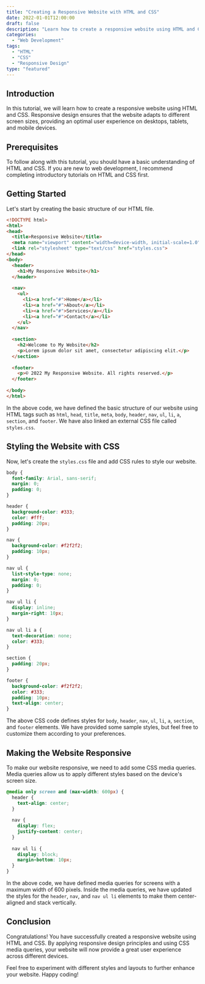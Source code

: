 ```yaml
---
title: "Creating a Responsive Website with HTML and CSS"
date: 2022-01-01T12:00:00
draft: false
description: "Learn how to create a responsive website using HTML and CSS"
categories:
  - "Web Development"
tags:
  - "HTML"
  - "CSS"
  - "Responsive Design"
type: "featured"
---
```


## Introduction

In this tutorial, we will learn how to create a responsive website using HTML and CSS. Responsive design ensures that the website adapts to different screen sizes, providing an optimal user experience on desktops, tablets, and mobile devices.

## Prerequisites

To follow along with this tutorial, you should have a basic understanding of HTML and CSS. If you are new to web development, I recommend completing introductory tutorials on HTML and CSS first.

## Getting Started

Let's start by creating the basic structure of our HTML file.

```html
<!DOCTYPE html>
<html>
<head>
  <title>Responsive Website</title>
  <meta name="viewport" content="width=device-width, initial-scale=1.0">
  <link rel="stylesheet" type="text/css" href="styles.css">
</head>
<body>
  <header>
    <h1>My Responsive Website</h1>
  </header>
  
  <nav>
    <ul>
      <li><a href="#">Home</a></li>
      <li><a href="#">About</a></li>
      <li><a href="#">Services</a></li>
      <li><a href="#">Contact</a></li>
    </ul>
  </nav>
  
  <section>
    <h2>Welcome to My Website</h2>
    <p>Lorem ipsum dolor sit amet, consectetur adipiscing elit.</p>
  </section>
  
  <footer>
    <p>© 2022 My Responsive Website. All rights reserved.</p>
  </footer>
  
</body>
</html>
```

In the above code, we have defined the basic structure of our website using HTML tags such as `html`, `head`, `title`, `meta`, `body`, `header`, `nav`, `ul`, `li`, `a`, `section`, and `footer`. We have also linked an external CSS file called `styles.css`.

## Styling the Website with CSS

Now, let's create the `styles.css` file and add CSS rules to style our website.

```css
body {
  font-family: Arial, sans-serif;
  margin: 0;
  padding: 0;
}

header {
  background-color: #333;
  color: #fff;
  padding: 20px;
}

nav {
  background-color: #f2f2f2;
  padding: 10px;
}

nav ul {
  list-style-type: none;
  margin: 0;
  padding: 0;
}

nav ul li {
  display: inline;
  margin-right: 10px;
}

nav ul li a {
  text-decoration: none;
  color: #333;
}

section {
  padding: 20px;
}

footer {
  background-color: #f2f2f2;
  color: #333;
  padding: 10px;
  text-align: center;
}
```

The above CSS code defines styles for `body`, `header`, `nav`, `ul`, `li`, `a`, `section`, and `footer` elements. We have provided some sample styles, but feel free to customize them according to your preferences.

## Making the Website Responsive

To make our website responsive, we need to add some CSS media queries. Media queries allow us to apply different styles based on the device's screen size.

```css
@media only screen and (max-width: 600px) {
  header {
    text-align: center;
  }
  
  nav {
    display: flex;
    justify-content: center;
  }
  
  nav ul li {
    display: block;
    margin-bottom: 10px;
  }
}
```

In the above code, we have defined media queries for screens with a maximum width of 600 pixels. Inside the media queries, we have updated the styles for the `header`, `nav`, and `nav ul li` elements to make them center-aligned and stack vertically.

## Conclusion

Congratulations! You have successfully created a responsive website using HTML and CSS. By applying responsive design principles and using CSS media queries, your website will now provide a great user experience across different devices.

Feel free to experiment with different styles and layouts to further enhance your website. Happy coding!



